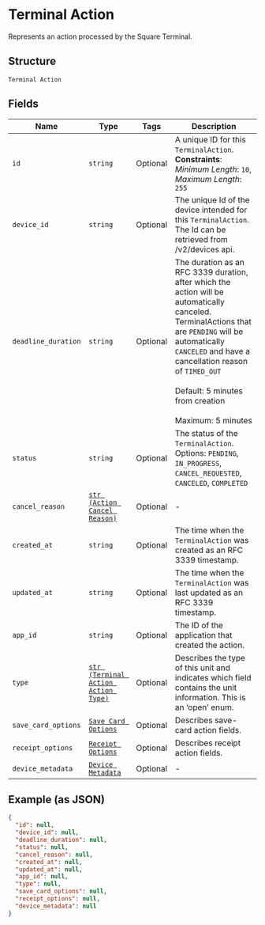 
# Terminal Action

Represents an action processed by the Square Terminal.

## Structure

`Terminal Action`

## Fields

| Name | Type | Tags | Description |
|  --- | --- | --- | --- |
| `id` | `string` | Optional | A unique ID for this `TerminalAction`.<br>**Constraints**: *Minimum Length*: `10`, *Maximum Length*: `255` |
| `device_id` | `string` | Optional | The unique Id of the device intended for this `TerminalAction`.<br>The Id can be retrieved from /v2/devices api. |
| `deadline_duration` | `string` | Optional | The duration as an RFC 3339 duration, after which the action will be automatically canceled.<br>TerminalActions that are `PENDING` will be automatically `CANCELED` and have a cancellation reason<br>of `TIMED_OUT`<br><br>Default: 5 minutes from creation<br><br>Maximum: 5 minutes |
| `status` | `string` | Optional | The status of the `TerminalAction`.<br>Options: `PENDING`, `IN_PROGRESS`, `CANCEL_REQUESTED`, `CANCELED`, `COMPLETED` |
| `cancel_reason` | [`str (Action Cancel Reason)`](../../doc/models/action-cancel-reason.md) | Optional | - |
| `created_at` | `string` | Optional | The time when the `TerminalAction` was created as an RFC 3339 timestamp. |
| `updated_at` | `string` | Optional | The time when the `TerminalAction` was last updated as an RFC 3339 timestamp. |
| `app_id` | `string` | Optional | The ID of the application that created the action. |
| `type` | [`str (Terminal Action Action Type)`](../../doc/models/terminal-action-action-type.md) | Optional | Describes the type of this unit and indicates which field contains the unit information. This is an ‘open’ enum. |
| `save_card_options` | [`Save Card Options`](../../doc/models/save-card-options.md) | Optional | Describes save-card action fields. |
| `receipt_options` | [`Receipt Options`](../../doc/models/receipt-options.md) | Optional | Describes receipt action fields. |
| `device_metadata` | [`Device Metadata`](../../doc/models/device-metadata.md) | Optional | - |

## Example (as JSON)

```json
{
  "id": null,
  "device_id": null,
  "deadline_duration": null,
  "status": null,
  "cancel_reason": null,
  "created_at": null,
  "updated_at": null,
  "app_id": null,
  "type": null,
  "save_card_options": null,
  "receipt_options": null,
  "device_metadata": null
}
```

